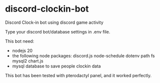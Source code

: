 # discord-clockin-bot
Discord Clock-in bot using discord game activity

Type your discord bot/database settings in .env file.

This bot need:
- nodejs 20
- the following node packages: discord.js node-schedule dotenv path fs mysql2 chart.js
- mysql database to save people clockin data

This bot has been tested with pterodactyl panel, and it worked perfectly.
